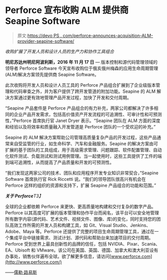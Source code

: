 # Perforce 宣布收购 ALM 提供商 Seapine Software

> 原文:[https://devo PS . com/perforce-announces-acquisition-ALM-provider-seapine-software/](https://devops.com/perforce-announces-acquisition-alm-provider-seapine-software/)

*收购扩展了开发人员和设计人员的生产力和协作工具组合*

**明尼苏达州明尼阿波利斯，2016 年 11 月 17 日** *—* 版本控制和源代码管理领域的领导者 Perforce Software 今天宣布收购位于俄亥俄州梅森的应用生命周期管理(ALM)解决方案领先提供商 Seapine Software。

此次收购将开发人员和设计人员工具的 Perforce 产品组合扩展到了企业级版本管理和代码审查之外，并为客户提供了跨开发管道的附加功能。Seapine 的 ALM 解决方案通过更有效地管理产品开发过程，加快了开发和交付周期。

“Seapine 产品套件是 Perforce 产品组合的有力补充，两家公司都解决了许多相同的企业产品开发需求，包括高价值资产开发流程的可追溯性、可审计性和可预测性，”Perforce 首席执行官 Janet Dryer 表示。“Seapine 团队在 ALM 方面的深度和经验以及将效率和质量融入开发管道是 Perforce 团队的一个受欢迎的补充。”

Seapine 的 ALM 解决方案帮助公司管理高质量复杂产品的开发过程，这些产品通常来自受监管的行业，如生命科学、汽车和金融服务。Seapine 的解决方案由可扩展的基于团队的工具组成，用于高级需求管理、问题跟踪、软件配置管理、自动化软件测试、负载测试和测试用例管理。当一起使用时，这些工具提供了工件的端到端可追溯性，从而提高了产品质量和开发的可预测性。

“我们发现这两家公司的技术、团队和应用程序开发专业知识非常契合，”Seapine Software 首席执行官 Rick Riccetti 说。“我们的领导团队很高兴有机会在 Perforce 这样的组织的资源和支持下，扩展 Seapine 产品组合的功能和范围。”

***关于 Perforce**T3】*

全球的企业都依赖 Perforce 来更快、更高质量地构建和交付复杂的数字产品。Perforce 以其高度可扩展的版本管理和协作平台而闻名，该平台可以安全地管理所有数字内容(源代码、艺术文件、视频文件、图像、库)的变化，同时支持您的团队高效工作所需的开发人员和构建工具，如 Git、Visual Studio、Jenkins、Adobe、Maya 等。Perforce 还提供了完整的项目生命周期管理工具，通过在一个集成平台中链接需求、测试计划、源代码和帮助台来加速项目的交付周期。Perforce 受到世界上最具创新性的品牌的信任，包括 NVIDIA、Pixar、Scania、EA、Ubisoft 和 VMware。该公司在美国、英国、德国、加拿大和澳大利亚设有办事处，销售伙伴遍布全球。欲了解更多信息，请访问[www.perforce.com](http://www.perforce.com/)

——[儒勒·路易斯](https://devops.com/author/jules/)